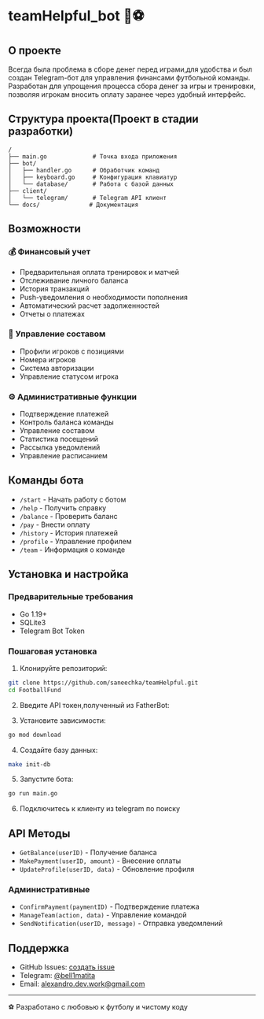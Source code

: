 # teamHelpful_bot 🎯⚽️

## О проекте
Всегда была проблема в сборе денег перед играми,для удобства и был создан 
Telegram-бот для управления финансами футбольной команды. Разработан для упрощения процесса сбора денег за игры и тренировки, позволяя игрокам вносить оплату заранее через удобный интерфейс.

## Структура проекта(Проект в стадии разработки)

```
/
├── main.go             # Точка входа приложения
├── bot/
│   ├── handler.go      # Обработчик команд
│   ├── keyboard.go     # Конфигурация клавиатур
│   └── database/       # Работа с базой данных
├── client/
│   └── telegram/       # Telegram API клиент
└── docs/              # Документация
```

## Возможности

### 💰 Финансовый учет
- Предварительная оплата тренировок и матчей
- Отслеживание личного баланса
- История транзакций
- Push-уведомления о необходимости пополнения
- Автоматический расчет задолженностей
- Отчеты о платежах

### 👥 Управление составом
- Профили игроков с позициями
- Номера игроков
- Система авторизации
- Управление статусом игрока



### ⚙️ Административные функции
- Подтверждение платежей
- Контроль баланса команды
- Управление составом
- Статистика посещений
- Рассылка уведомлений
- Управление расписанием

## Команды бота

- `/start` - Начать работу с ботом
- `/help` - Получить справку
- `/balance` - Проверить баланс
- `/pay` - Внести оплату
- `/history` - История платежей
- `/profile` - Управление профилем
- `/team` - Информация о команде

## Установка и настройка

### Предварительные требования
- Go 1.19+
- SQLite3
- Telegram Bot Token

### Пошаговая установка

1. Клонируйте репозиторий:
```bash
git clone https://github.com/saneechka/teamHelpful.git
cd FootballFund
```

2. Введите API токен,полученный из FatherBot:


3. Установите зависимости:
```bash
go mod download
```

4. Создайте базу данных:
```bash
make init-db
```

5. Запустите бота:
```bash
go run main.go
```

6. Подключитесь к клиенту из telegram по поиску


## API Методы


- `GetBalance(userID)` - Получение баланса
- `MakePayment(userID, amount)` - Внесение оплаты
- `UpdateProfile(userID, data)` - Обновление профиля

### Административные
- `ConfirmPayment(paymentID)` - Подтверждение платежа
- `ManageTeam(action, data)` - Управление командой
- `SendNotification(userID, message)` - Отправка уведомлений



## Поддержка

- GitHub Issues: [создать issue](https://github.com/saneechka/teamHelpful_bot/issues)
- Telegram: [@bell1matita](https://t.me/bell1matita)
- Email: alexandro.dev.work@gmail.com


---

⚽️ Разработано с любовью к футболу и чистому коду